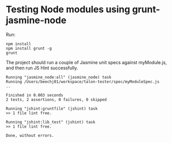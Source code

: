 Testing Node modules using grunt-jasmine-node
=============================================

Run:
```
npm install
npm install grunt -g
grunt
```

The project should run a couple of Jasmine unit specs against myModule.js, and then run JS Hint successfully.

```
Running "jasmine_node:all" (jasmine_node) task
Running /Users/beechj01/workspace/talon-tester/spec/myModuleSpec.js
..

Finished in 0.003 seconds
2 tests, 2 assertions, 0 failures, 0 skipped

Running "jshint:gruntfile" (jshint) task
>> 1 file lint free.

Running "jshint:lib_test" (jshint) task
>> 1 file lint free.

Done, without errors.
```
